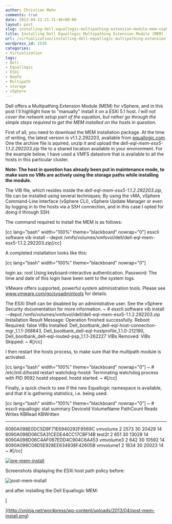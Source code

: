 ```yaml
---
author: Christian Mohn
comments: true
date: 2013-04-22 21:31:46+00:00
layout: post
slug: installing-dell-equallogic-multipathing-extension-module-mem-vsphere-5-1
title: Installing Dell Equallogic Multipathing Extension Module (MEM) in vSphere 5.1
url: /virtualization/installing-dell-equallogic-multipathing-extension-module-mem-vsphere-5-1/
wordpress_id: 2538
categories:
- Virtualization
tags:
- Dell
- Equallogic
- ESXi
- HowTo
- Multipath
- storage
- vSphere
---
```


Dell offers a Multipathing Extension Module (MEM) for vSphere, and in this post I´ll highlight how to "manually" install it on a ESXi 5.1 host. _I will not cover the network setup part of the equation, but rather go through the simple steps required to get the MEM installed on the hosts in question._

First of all, you need to download the MEM installation package. At the time of writing, the latest version is v1.1.2.292203, available from [equallogic.com](http://equallogic.com). One the archive file is aquired, unzip it and upload the _dell-eql-mem-esx5-1.1.2.292203.zip_ file to a shared location available in your environment. For the example below, I have used a VMFS datastore that is available to all the hosts in this particular cluster.

**Note: The host in question has already been put in maintenance mode, to make sure no VMs are actively using the storage paths while installing the module.**

The VIB file, which resides inside the _dell-eql-mem-esx5-1.1.2.292203.zip_, file can be installed using several techniques; By using the vMA, vSphere Command-Line Interface (vSphere CLI), vSphere Update Manager or even by logging in to the hosts via a SSH connection, and in this case I opted for doing it through SSH.

The command required to install the MEM is as follows:

[cc lang="bash" width="100%" theme="blackboard" nowrap="0"]
esxcli software vib install --depot /vmfs/volumes/vmfsvol/dell/dell-eql-mem-esx5-1.1.2.292203.zip[/cc]

A completed installation looks like this:

[cc lang="bash" width="100%" theme="blackboard" nowrap="0"]

login as: root
Using keyboard-interactive authentication.
Password:
The time and date of this login have been sent to the system logs.

VMware offers supported, powerful system administration tools. Please
see www.vmware.com/go/sysadmintools for details.

The ESXi Shell can be disabled by an administrative user. See the
vSphere Security documentation for more information.
~ # esxcli software vib install --depot /vmfs/volumes/vmfsvol/dell/dell-eql-mem-esx5-1.1.2.292203.zip
Installation Result
Message: Operation finished successfully.
Reboot Required: false
VIBs Installed: Dell_bootbank_dell-eql-host-connection-mgr_1.1.1-268843, Dell_bootbank_dell-eql-hostprofile_1.1.0-212190, Dell_bootbank_dell-eql-routed-psp_1.1.1-262227
VIBs Removed:
VIBs Skipped:
~ #[/cc]

I then restart the hosts process, to make sure that the multipath module is activated.

[cc lang="bash" width="100%" theme="blackboard" nowrap="0"]
~ # /etc/init.d/hostd restart
watchdog-hostd: Terminating watchdog process with PID 9592
hostd stopped.
hostd started.
~ #[/cc]

Finally, a quick check to see if the new Equallogic namespace is available, and that it is gathering statistics, i.e. being used:

[cc lang="bash" width="100%" theme="blackboard" nowrap="0"]
~ # esxcli equallogic stat summary
DeviceId VolumeName PathCount Reads Writes KBRead KBWritten
-------------------------------- ---------- --------- ----- ------ ------ ---------
6090A098E0DC5D9F71E6940292F8569C vmvolume 2 2573 30 20429 14
6090A098D06C5A31CEDE44CC17CBF14B test2t 2 651 30 13028 14
6090A098D06C4AF067EDD4C904C6A453 vmvolume3 2 642 30 10592 14
6090A098C08D5E928EE634938F42605B vmvolume1 2 1834 30 20023 14
~ #[/cc]





[![pre-mem-install](http://vninja.net/wordpress/wp-content/uploads/2013/04/pre-mem-install-300x221.png)](http://vninja.net/wordpress/wp-content/uploads/2013/04/pre-mem-install.png)

Screenshots displaying the ESXi host path policy before:[
](http://vninja.net/wordpress/wp-content/uploads/2013/04/pre-mem-install.png)











![post-mem-install](http://vninja.net/wordpress/wp-content/uploads/2013/04/post-mem-install-300x221.png)

and after installing the Dell Equallogic MEM:



[

](http://vninja.net/wordpress/wp-content/uploads/2013/04/post-mem-install.png)



